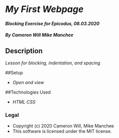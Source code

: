 # _My First Webpage_

#### _Blocking Exercise for Epicodus, 08.03.2020_

#### _By Cameron Will Mike Manchee_

## Description

_Lesson for blocking, indentation, and spacing_

##Setup

* _Open and view_

##Technologies Used

* _HTML_
  _CSS_

### Legal

* Copyright (c) 2020 Cameron Will, Mike Manchee
* This software is licensed under the MIT license.
